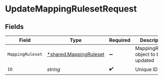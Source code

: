 # UpdateMappingRulesetRequest


## Fields

| Field                                                           | Type                                                            | Required                                                        | Description                                                     |
| --------------------------------------------------------------- | --------------------------------------------------------------- | --------------------------------------------------------------- | --------------------------------------------------------------- |
| `MappingRuleset`                                                | [*shared.MappingRuleset](../../models/shared/mappingruleset.md) | :heavy_minus_sign:                                              | MappingRuleset object to be updated                             |
| `ID`                                                            | *string*                                                        | :heavy_check_mark:                                              | Unique ID                                                       |